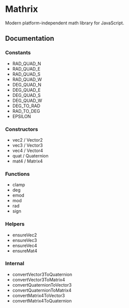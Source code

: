 Mathrix
=======

Modern platform-independent math library for JavaScript.

Documentation
-------------

### Constants

- RAD_QUAD_N
- RAD_QUAD_E
- RAD_QUAD_S
- RAD_QUAD_W
- DEG_QUAD_N
- DEG_QUAD_E
- DEG_QUAD_S
- DEG_QUAD_W
- DEG_TO_RAD
- RAD_TO_DEG
- EPSILON

### Constructors

- vec2 / Vector2
- vec3 / Vector3
- vec4 / Vector4
- quat / Quaternion
- mat4 / Matrix4

### Functions

- clamp
- deg
- emod
- mod
- rad
- sign

### Helpers

- ensureVec2
- ensureVec3
- ensureVec4
- ensureMat4

### Internal

- convertVector3ToQuaternion
- convertVector3ToMatrix4
- convertQuaternionToVector3
- convertQuaternionToMatrix4
- convertMatrix4ToVector3
- convertMatrix4ToQuaternion